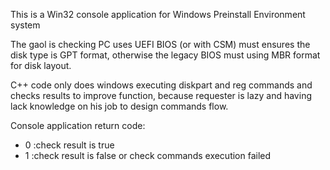 This is a Win32 console application for Windows Preinstall Environment system

The gaol is checking PC uses UEFI BIOS (or with CSM) must ensures the disk type is GPT format,
otherwise the legacy BIOS must using MBR format for disk layout.

C++ code only does windows executing diskpart and reg commands and checks results to improve function,
because requester is lazy and having lack knowledge on his job to design commands flow.

Console application return code:
- 0 :check result is true
- 1 :check result is false or check commands execution failed
